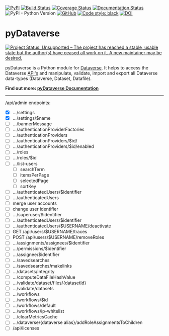 [![PyPI](https://img.shields.io/pypi/v/pyDataverse.svg)](https://pypi.org/project/pyDataverse/) [![Build Status](https://travis-ci.com/gdcc/pyDataverse.svg?branch=master)](https://travis-ci.com/gdcc/pyDataverse) [![Coverage Status](https://coveralls.io/repos/github/gdcc/pyDataverse/badge.svg)](https://coveralls.io/github/gdcc/pyDataverse) [![Documentation Status](https://readthedocs.org/projects/pydataverse/badge/?version=latest)](https://pydataverse.readthedocs.io/en/latest) ![PyPI - Python Version](https://img.shields.io/pypi/pyversions/pydataverse.svg) [![GitHub](https://img.shields.io/github/license/gdcc/pydataverse.svg)](https://opensource.org/licenses/MIT) [![Code style: black](https://img.shields.io/badge/code%20style-black-000000.svg)](https://github.com/psf/black) [![DOI](https://zenodo.org/badge/DOI/10.5281/zenodo.4664557.svg)](https://doi.org/10.5281/zenodo.4664557)

# pyDataverse

[![Project Status: Unsupported – The project has reached a stable, usable state but the author(s) have ceased all work on it. A new maintainer may be desired.](https://www.repostatus.org/badges/latest/unsupported.svg)](https://www.repostatus.org/#unsupported)

pyDataverse is a Python module for [Dataverse](http://dataverse.org).
It helps to access the Dataverse [API's](http://guides.dataverse.org/en/latest/api/index.html) and manipulate, validate, import and export all Dataverse data-types (Dataverse, Dataset, Datafile).

**Find out more: [pyDataverse Documentation](https://pydataverse.readthedocs.io/en/latest/)**

-----

/api/admin endpoints:
- [x] .../settings
- [x] .../settings/$name
- [ ] .../bannerMessage
- [ ] .../authenticationProviderFactories
- [ ] .../authenticationProviders
- [ ] .../authenticationProviders/$id/
- [ ] .../authenticationProviders/$id/enabled
- [ ] .../roles
- [ ] .../roles/$id
- [ ] .../list-users
    - [ ] searchTerm
    - [ ] itemsPerPage
    - [ ] selectedPage
    - [ ] sortKey
- [ ] .../authenticatedUsers/$identifier
- [ ] .../authenticatedUsers
- [ ] merge user accounts
- [ ] change user identifier
- [ ] .../superuser/$identifier
- [ ] .../authenticatedUsers/$identifier
- [ ] .../authenticatedUsers/$USERNAME/deactivate
- [ ] GET /api/users/$USERNAME/traces
- [ ] POST /api/users/$USERNAME/removeRoles
- [ ] .../assignments/assignees/$identifier
- [ ] .../permissions/$identifier
- [ ] .../assignee/$identifier
- [ ] .../savedsearches
- [ ] .../savedsearches/makelinks
- [ ] .../datasets/integrity
- [ ] .../computeDataFileHashValue
- [ ] .../validate/dataset/files/{datasetId}
- [ ] .../validate/datasets
- [ ] .../workflows
- [ ] .../workflows/$id
- [ ] .../workflows/default
- [ ] .../workflows/ip-whitelist
- [ ] .../clearMetricsCache
- [ ] .../dataverse/{dataverse alias}/addRoleAssignmentsToChildren
- [ ] /api/licenses
